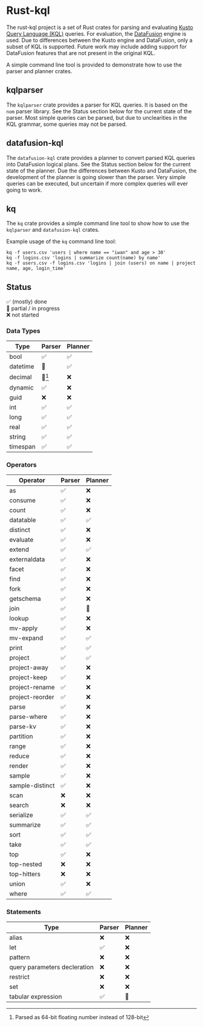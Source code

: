 # Rust-kql

The rust-kql project is a set of Rust crates for parsing and evaluating [Kusto Query Language (KQL)](https://docs.microsoft.com/en-us/azure/data-explorer/kusto/query/) queries.
For evaluation, the [DataFusion](https://github.com/apache/arrow-datafusion) engine is used.
Due to differences between the Kusto engine and DataFusion, only a subset of KQL is supported.
Future work may include adding support for DataFusion features that are not present in the original KQL.

A simple command line tool is provided to demonstrate how to use the parser and planner crates.

## kqlparser
The `kqlparser` crate provides a parser for KQL queries. It is based on the `nom` parser library.
See the Status section below for the current state of the parser.
Most simple queries can be parsed, but due to unclearities in the KQL grammar, some queries may not be parsed.

## datafusion-kql
The `datafusion-kql` crate provides a planner to convert parsed KQL queries into DataFusion logical plans.
See the Status section below for the current state of the planner.
Due the differences between Kusto and DataFusion, the development of the planner is going slower than the parser.
Very simple queries can be executed, but uncertain if more complex queries will ever going to work.

## kq
The `kq` crate provides a simple command line tool to show how to use the `kqlparser` and `datafusion-kql` crates.

Example usage of the `kq` command line tool:
```shell
kq -f users.csv 'users | where name == "iwan" and age > 30'
kq -f logins.csv 'logins | summarize count(name) by name'
kq -f users.csv -f logins.csv 'logins | join (users) on name | project name, age, login_time'
```

## Status

✅ (mostly) done  
🚧 partial / in progress  
❌ not started

### Data Types

Type|Parser|Planner|
-|-|-|
bool|✅|✅
datetime|🚧|✅
decimal|🚧[^1]|❌
dynamic|✅|❌
guid|❌|❌
int|✅|✅
long|✅|✅
real|✅|✅
string|✅|✅
timespan|✅|✅

[^1]: Parsed as 64-bit floating number instead of 128-bit

### Operators

Operator|Parser|Planner|
-|-|-|
as|✅|❌
consume|✅|❌
count|✅|❌
datatable|✅|✅
distinct|✅|❌
evaluate|✅|❌
extend|✅|✅
externaldata|✅|❌
facet|✅|❌
find|✅|❌
fork|✅|❌
getschema|✅|❌
join|✅|🚧
lookup|✅|❌
mv-apply|✅|❌
mv-expand|✅|✅
print|✅|✅
project|✅|✅
project-away|✅|❌
project-keep|✅|❌
project-rename|✅|❌
project-reorder|✅|❌
parse|✅|❌
parse-where|✅|❌
parse-kv|✅|❌
partition|✅|❌
range|✅|❌
reduce|✅|❌
render|✅|❌
sample|✅|❌
sample-distinct|✅|❌
scan|❌|❌
search|❌|❌
serialize|✅|✅
summarize|✅|✅
sort|✅|✅
take|✅|✅
top|✅|❌
top-nested|❌|❌
top-hitters|❌|❌
union|✅|❌
where|✅|✅

### Statements
Type|Parser|Planner|
-|-|-|
alias|❌|❌
let|✅|❌
pattern|❌|❌
query parameters decleration|❌|❌
restrict|❌|❌
set|❌|❌
tabular expression|✅|🚧

